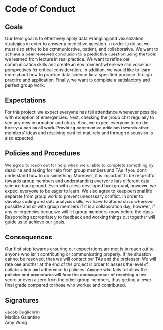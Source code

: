 # Code of Conduct

## Goals
Our team goal is to effectively apply data wrangling and visualization strategies in order to answer a predictive question. In order to do so, we must also strive to be communicative, patient, and collaborative. We want to achieve a peer reviewed conclusion to a predictive question using the tools we learned from lecture in real practice. We want to refine our communication skills and create an environment where we can voice our perspectives for critical consideration. In addition, we would like to learn more about how to practice data science for a specified purpose through practice and application. Finally, we want to complete a satisfactory and perfect group work. 

## Expectations
For this project, we expect everyone has full attendance whenever possible with exception of emergencies. Next, checking the group chat regularly to see any new information and chats. Also, we expect everyone to do the best you can on all work. Providing constructive criticism towards other members’ ideas and resolving conflict maturely and through discussion is also expected. 

## Policies and Procedures
We agree to reach out for help when we unable to complete something by deadline and asking for help from group members and TAs if you don’t understand how to do something. Moreover, it is important to be respectful towards group members and understanding everyone has different data science background. Even with a less developed background, however, we expect everyone to be eager to learn. We also agree to keep personal life separate from group work to prevent unecessary conflict. In order to develop coding and data analysis skills, we have to attend class whenever possible and sit with group members if it is a collaboration day; however, if any emergencies occur, we will let group members know before the class. Responding appropriately to feedback and working things out together will guide us to achieve our goals. 

## Consequences
Our first step towards ensuring our expectations are met is to reach out to anyone who isn't contributing or communicating properly. If the situation cannot be resolved, then we will contact our TAs and the professor. We will rate one another at the end of the project in order to assess the level of collaboration and adherence to policies. Anyone who fails to follow the policies and procedures will face the consequences of receiving a low score or even a zero from the other group members, thus getting a lower final grade compared to those who worked and contributed.

## Signatures

Jacob Guglielmin  
Matilde Galantino  
Amy Wong  

